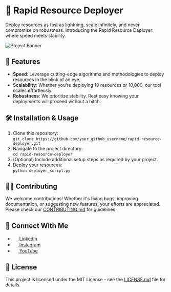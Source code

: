 # 🚀 Rapid Resource Deployer

Deploy resources as fast as lightning, scale infinitely, and never compromise on robustness. Introducing the Rapid Resource Deployer: where speed meets stability.

![Project Banner](link_to_your_project_banner_image_if_you_have_one.jpg)

## 🌟 Features

- **Speed**: Leverage cutting-edge algorithms and methodologies to deploy resources in the blink of an eye.
- **Scalability**: Whether you're deploying 10 resources or 10,000, our tool scales effortlessly.
- **Robustness**: We prioritize stability. Rest easy knowing your deployments will proceed without a hitch.

## 🛠 Installation & Usage

1. Clone this repository:  
`git clone https://github.com/your_github_username/rapid-resource-deployer.git`
2. Navigate to the project directory:  
`cd rapid-resource-deployer`
3. (Optional) Include additional setup steps as required by your project.
4. Deploy your resources:  
`python deployer_script.py`

## 🙋‍♂️ Contributing

We welcome contributions! Whether it's fixing bugs, improving documentation, or suggesting new features, your efforts are appreciated. Please check our [CONTRIBUTING.md](link_to_contributing_guide) for guidelines.

## 🔗 Connect With Me

- [<img src="https://image.flaticon.com/icons/png/512/174/174857.png" width="16"/> LinkedIn](https://linkedin.com/in/sayful-adrian)
- [<img src="https://image.flaticon.com/icons/png/512/174/174855.png" width="16"/> Instagram](https://instagram.com/sayful.adrian)
- [<img src="https://image.flaticon.com/icons/png/512/174/174883.png" width="16"/> YouTube](https://youtube.com/sayfuladrian)

## 📜 License

This project is licensed under the MIT License - see the [LICENSE.md](link_to_license_file) file for details.
